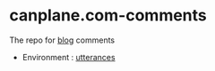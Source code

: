 # canplane.com-comments
The repo for [blog](https://canplane.com) comments
* Environment : [utterances](https://utteranc.es/)
